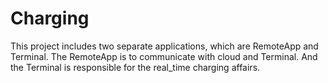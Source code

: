 # Charging
This project includes two separate applications, which are RemoteApp and Terminal.
The RemoteApp is to communicate with cloud and Terminal.
And the Terminal is responsible for the real_time charging affairs. 

